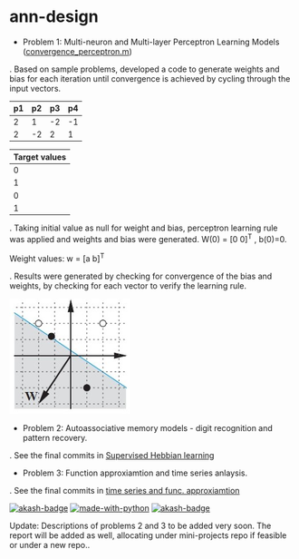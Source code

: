 # ann-design     


* Problem 1: Multi-neuron and Multi-layer Perceptron Learning Models ([convergence_perceptron.m](convergence_perceptron.m)) 

. Based on sample problems, developed a code to generate weights and bias for each iteration until convergence is achieved by cycling through the input vectors.

| p1 | p2 | p3 | p4 |
| ------------- | ------------- | ------------- | ------------- |
| 2	| 1	| -2 | -1 |
| 2 | -2 | 2 | 1 |

| Target values |
| ------------- |
| 0 |
| 1 |
| 0 |
| 1 |

. Taking initial value as null for weight and bias, perceptron learning rule was applied and weights and bias were generated. W(0) = [0 0]<sup>T</sup> , b(0)=0.

Weight values: w = [a b]<sup>T</sup>

. Results were generated by checking for convergence of the bias and weights, by checking for each vector to verify the learning rule.

![Plot1](result_percep_plot.jpg)

* Problem 2: Autoassociative memory models - digit recognition and pattern recovery.

. See the final commits in [Supervised Hebbian learning](sup_hebb_learn)

* Problem 3: Function approxiamtion and time series anlaysis.

. See the final commits in [time series and func. approxiamtion](func_approx)

[![akash-badge](https://img.shields.io/badge/made%20with-MATLAB-orange.svg)](https://github.com/gvsakash/ann-design) 
 [![made-with-python](https://img.shields.io/badge/Made%20with-Python-1f425f.svg)](https://www.python.org/) [![akash-badge](https://img.shields.io/badge/tried%20and%20tested-Akash-brightgreen.svg)](https://github.com/gvsakash/) 

Update: Descriptions of problems 2 and 3 to be added very soon. The report will be added as well, allocating under mini-projects repo if feasible or under a new repo..
